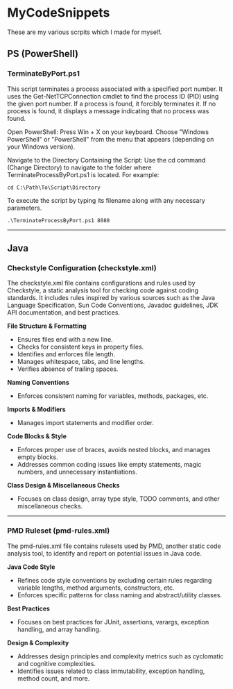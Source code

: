 # MyCodeSnippets

These are my various scrpits which I made for myself.

## PS (PowerShell)

### TerminateByPort.ps1

This script terminates a process associated with a specified port number. It uses the Get-NetTCPConnection cmdlet to find the process ID (PID) using the given port number. If a process is found, it forcibly terminates it. If no process is found, it displays a message indicating that no process was found.

Open PowerShell:
Press Win + X on your keyboard.
Choose "Windows PowerShell" or "PowerShell" from the menu that appears (depending on your Windows version).

Navigate to the Directory Containing the Script:
Use the cd command (Change Directory) to navigate to the folder where TerminateProcessByPort.ps1 is located. For example:
```cmdline
cd C:\Path\To\Script\Directory
```
To execute the script by typing its filename along with any necessary parameters. 
```cmdline
.\TerminateProcessByPort.ps1 8080
```
---
## Java
### Checkstyle Configuration (checkstyle.xml)

The checkstyle.xml file contains configurations and rules used by Checkstyle, a static analysis tool for checking code against coding standards. It includes rules inspired by various sources such as the Java Language Specification, Sun Code Conventions, Javadoc guidelines, JDK API documentation, and best practices.

**File Structure & Formatting**
  - Ensures files end with a new line.
  - Checks for consistent keys in property files.
  - Identifies and enforces file length.
  - Manages whitespace, tabs, and line lengths.
  - Verifies absence of trailing spaces.

**Naming Conventions**
  - Enforces consistent naming for variables, methods, packages, etc.

**Imports & Modifiers**
  - Manages import statements and modifier order.

**Code Blocks & Style**
  - Enforces proper use of braces, avoids nested blocks, and manages empty blocks.
  - Addresses common coding issues like empty statements, magic numbers, and unnecessary instantiations.

**Class Design & Miscellaneous Checks**
  - Focuses on class design, array type style, TODO comments, and other miscellaneous checks.
---
### PMD Ruleset (pmd-rules.xml)

The pmd-rules.xml file contains rulesets used by PMD, another static code analysis tool, to identify and report on potential issues in Java code.

**Java Code Style**
  - Refines code style conventions by excluding certain rules regarding variable lengths, method arguments, constructors, etc.
  - Enforces specific patterns for class naming and abstract/utility classes.

**Best Practices**
  - Focuses on best practices for JUnit, assertions, varargs, exception handling, and array handling.

**Design & Complexity**
  - Addresses design principles and complexity metrics such as cyclomatic and cognitive complexities.
  - Identifies issues related to class immutability, exception handling, method count, and more.
 
